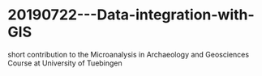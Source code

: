 # 20190722---Data-integration-with-GIS
short contribution to the Microanalysis in Archaeology and Geosciences Course at University of Tuebingen
